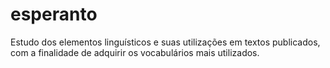 # esperanto
Estudo dos elementos linguísticos e suas utilizações em textos publicados, com a finalidade de adquirir os vocabulários mais utilizados.
